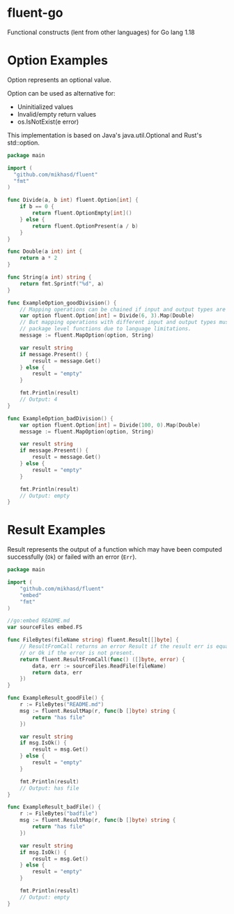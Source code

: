 # fluent-go
Functional constructs (lent from other languages) for Go lang 1.18

# Option Examples

Option represents an optional value.

Option can be used as alternative for:
  - Uninitialized values
  - Invalid/empty return values
  - os.IsNotExist(e error)

This implementation is based on Java's java.util.Optional and Rust's std::option.

```go
package main

import (
  "github.com/mikhasd/fluent" 
  "fmt"
)

func Divide(a, b int) fluent.Option[int] {
	if b == 0 {
		return fluent.OptionEmpty[int]()
	} else {
		return fluent.OptionPresent(a / b)
	}
}

func Double(a int) int {
	return a * 2
}

func String(a int) string {
	return fmt.Sprintf("%d", a)
}

func ExampleOption_goodDivision() {
	// Mapping operations can be chained if input and output types are the same
	var option fluent.Option[int] = Divide(6, 3).Map(Double)
	// But mapping operations with different input and output types must use
	// package level functions due to language limitations.
	message := fluent.MapOption(option, String)

	var result string
	if message.Present() {
		result = message.Get()
	} else {
		result = "empty"
	}

	fmt.Println(result)
	// Output: 4
}

func ExampleOption_badDivision() {
	var option fluent.Option[int] = Divide(100, 0).Map(Double)
	message := fluent.MapOption(option, String)

	var result string
	if message.Present() {
		result = message.Get()
	} else {
		result = "empty"
	}

	fmt.Println(result)
	// Output: empty
}
```

# Result Examples

Result represents the output of a function which may have been computed successfully (`Ok`) or failed with an error (`Err`).

```go
package main

import (
	"github.com/mikhasd/fluent"
	"embed"
	"fmt"
)

//go:embed README.md
var sourceFiles embed.FS

func FileBytes(fileName string) fluent.Result[[]byte] {
	// ResultFromCall returns an error Result if the result err is equal to nil
	// or Ok if the error is not present.
	return fluent.ResultFromCall(func() ([]byte, error) {
		data, err := sourceFiles.ReadFile(fileName)
		return data, err
	})
}

func ExampleResult_goodFile() {
	r := FileBytes("README.md")
	msg := fluent.ResultMap(r, func(b []byte) string {
		return "has file"
	})

	var result string
	if msg.IsOk() {
		result = msg.Get()
	} else {
		result = "empty"
	}

	fmt.Println(result)
	// Output: has file
}

func ExampleResult_badFile() {
	r := FileBytes("badfile")
	msg := fluent.ResultMap(r, func(b []byte) string {
		return "has file"
	})

	var result string
	if msg.IsOk() {
		result = msg.Get()
	} else {
		result = "empty"
	}

	fmt.Println(result)
	// Output: empty
}

```